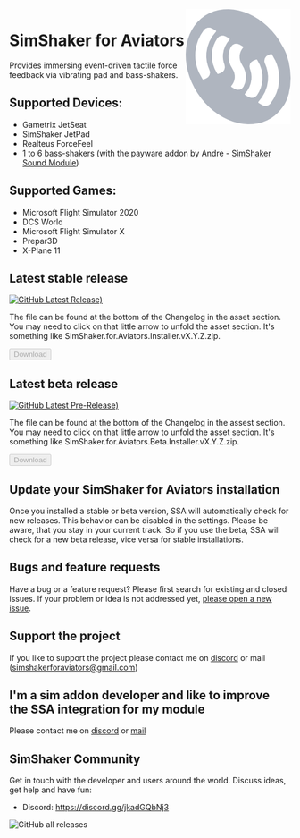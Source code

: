 <img src=" simshakerForAviatorsLogo_small.png" align="right" />

# SimShaker for Aviators

Provides immersing event-driven tactile force feedback via vibrating pad and bass-shakers.

## Supported Devices:
  - Gametrix JetSeat 
  - SimShaker JetPad 
  - Realteus ForceFeel 
  - 1 to 6 bass-shakers (with the payware addon by Andre - [SimShaker Sound Module](https://simshaker.com/software/general/sound/)) 

## Supported Games:
  - Microsoft Flight Simulator 2020
  - DCS World
  - Microsoft Flight Simulator X
  - Prepar3D
  - X-Plane 11

## Latest stable release

[![GitHub Latest Release)](https://img.shields.io/github/v/release/SimShaker-for-Aviators/SimShaker-for-Aviators-Releases?logo=github&label=download-latest-stable&)](https://github.com/SimShaker-for-Aviators/SimShaker-for-Aviators-Releases/releases/latest)

The file can be found at the bottom of the Changelog in the asset section. You may need to click on that little arrow to unfold the asset section. It's something like SimShaker.for.Aviators.Installer.vX.Y.Z.zip.

<div id="stable-release-info"></div>
<button id="stable-download-button" disabled>Download</button>

## Latest beta release
[![GitHub Latest Pre-Release)](https://img.shields.io/github/v/release/SimShaker-for-Aviators/SimShaker-for-Aviators-Releases??include_prereleases&label=download-latest-beta&sort=semver)](https://github.com/SimShaker-for-Aviators/SimShaker-for-Aviators-Releases/releases/tag/beta-2.6.1)

The file can be found at the bottom of the Changelog in the assest section. You may need to click on that little arrow to unfold the asset section. It's something like SimShaker.for.Aviators.Beta.Installer.vX.Y.Z.zip.

<div id="beta-release-info"></div>
<button id="beta-download-button" disabled>Download</button>

## Update your SimShaker for Aviators installation
Once you installed a stable or beta version, SSA will automatically check for new releases. This behavior can be disabled in the settings. Please be aware, that you stay in your current track. So if you use the beta, SSA will check for a new beta release, vice versa for stable installations. 

## Bugs and feature requests
Have a bug or a feature request? Please first search for existing and closed issues. If your problem or idea is not addressed yet, [please open a new issue](https://github.com/SimShaker-for-Aviators/SimShaker-for-Aviators-Releases/issues).

## Support the project
If you like to support the project please contact me on [discord](https://discord.gg/jkadGQbNj3) or mail (simshakerforaviators@gmail.com)

## I'm a sim addon developer and like to improve the SSA integration for my module
Please contact me on [discord](https://discord.gg/jkadGQbNj3) or [mail](mailto:simshakerforaviators@gmail.com)

## SimShaker Community
Get in touch with the developer and users around the world. Discuss ideas, get help and have fun:
  - Discord: https://discord.gg/jkadGQbNj3

![GitHub all releases](https://img.shields.io/github/downloads/SimShaker-for-Aviators/SimShaker-for-Aviators-Releases/total)

<script src="https://cdn.jsdelivr.net/npm/marked/marked.min.js"></script>
<script src="{{ base.url | prepend: site.url }}/assets/latest-release.js"></script>